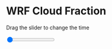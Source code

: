 <h1>WRF  Cloud Fraction </h1>
<p>Drag the slider to change the time</p>

<div class="slidecontainer">
<input oninput='setImage(this)' class="slider" type="range" min="0" max="37" value="0" step="1" />
<img id='img'/>
</div>

<script>
var img = document.getElementById('img');
var img_array = ['/assets/images/wrf/cf_wrfout_d01_2020-03-07_12:00:00.png',
'/assets/images/wrf/cf_wrfout_d01_2020-03-07_13:00:00.png',
'/assets/images/wrf/cf_wrfout_d01_2020-03-07_14:00:00.png',
'/assets/images/wrf/cf_wrfout_d01_2020-03-07_15:00:00.png',
'/assets/images/wrf/cf_wrfout_d01_2020-03-07_16:00:00.png',
'/assets/images/wrf/cf_wrfout_d01_2020-03-07_17:00:00.png',
'/assets/images/wrf/cf_wrfout_d01_2020-03-07_18:00:00.png',
'/assets/images/wrf/cf_wrfout_d01_2020-03-07_19:00:00.png',
'/assets/images/wrf/cf_wrfout_d01_2020-03-07_20:00:00.png',
'/assets/images/wrf/cf_wrfout_d01_2020-03-07_21:00:00.png',
'/assets/images/wrf/cf_wrfout_d01_2020-03-07_22:00:00.png',
'/assets/images/wrf/cf_wrfout_d01_2020-03-07_23:00:00.png',
'/assets/images/wrf/cf_wrfout_d01_2020-03-08_00:00:00.png',
'/assets/images/wrf/cf_wrfout_d01_2020-03-08_01:00:00.png',
'/assets/images/wrf/cf_wrfout_d01_2020-03-08_02:00:00.png',
'/assets/images/wrf/cf_wrfout_d01_2020-03-08_03:00:00.png',
'/assets/images/wrf/cf_wrfout_d01_2020-03-08_04:00:00.png',
'/assets/images/wrf/cf_wrfout_d01_2020-03-08_05:00:00.png',
'/assets/images/wrf/cf_wrfout_d01_2020-03-08_06:00:00.png',
'/assets/images/wrf/cf_wrfout_d01_2020-03-08_07:00:00.png',
'/assets/images/wrf/cf_wrfout_d01_2020-03-08_08:00:00.png',
'/assets/images/wrf/cf_wrfout_d01_2020-03-08_09:00:00.png',
'/assets/images/wrf/cf_wrfout_d01_2020-03-08_10:00:00.png',
'/assets/images/wrf/cf_wrfout_d01_2020-03-08_11:00:00.png',
'/assets/images/wrf/cf_wrfout_d01_2020-03-08_12:00:00.png',
'/assets/images/wrf/cf_wrfout_d01_2020-03-08_13:00:00.png',
'/assets/images/wrf/cf_wrfout_d01_2020-03-08_14:00:00.png',
'/assets/images/wrf/cf_wrfout_d01_2020-03-08_15:00:00.png',
'/assets/images/wrf/cf_wrfout_d01_2020-03-08_16:00:00.png',
'/assets/images/wrf/cf_wrfout_d01_2020-03-08_17:00:00.png',
'/assets/images/wrf/cf_wrfout_d01_2020-03-08_18:00:00.png',
'/assets/images/wrf/cf_wrfout_d01_2020-03-08_19:00:00.png',
'/assets/images/wrf/cf_wrfout_d01_2020-03-08_20:00:00.png',
'/assets/images/wrf/cf_wrfout_d01_2020-03-08_21:00:00.png',
'/assets/images/wrf/cf_wrfout_d01_2020-03-08_22:00:00.png',
'/assets/images/wrf/cf_wrfout_d01_2020-03-08_23:00:00.png',
'/assets/images/wrf/cf_wrfout_d01_2020-03-09_00:00:00.png',];
function setImage(obj)
{
        var value = obj.value;
        img.src = img_array[value];

}
</script>
